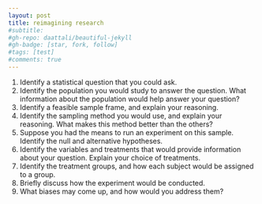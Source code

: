 ```yaml
---
layout: post
title: reimagining research
#subtitle: 
#gh-repo: daattali/beautiful-jekyll
#gh-badge: [star, fork, follow]
#tags: [test]
#comments: true
---
```


1. Identify a statistical question that you could ask.
2. Identify the population you would study to answer the question. What information about the population would help answer your question?
3. Identify a feasible sample frame, and explain your reasoning.
4. Identify the sampling method you would use, and explain your reasoning. What makes this method better than the others?
5. Suppose you had the means to run an experiment on this sample. Identify the null and alternative hypotheses.
6. Identify the variables and treatments that would provide information about your question. Explain your choice of treatments.
7. Identify the treatment groups, and how each subject would be assigned to a group.
8. Briefly discuss how the experiment would be conducted.
9. What biases may come up, and how would you address them?